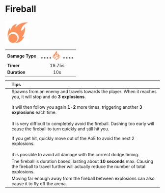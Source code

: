 # Fireball

![](../../.gitbook/assets/pyro_fireball_med.png)

|  |  |
| :--- | :---: |
| **Damage Type** | \*\*\*\*![](../../.gitbook/assets/pyro_small.png) **** |
| **Timer** | 19.75s |
| **Duration** | 10s |

<table>
  <thead>
    <tr>
      <th style="text-align:left"></th>
      <th style="text-align:left">Tips</th>
    </tr>
  </thead>
  <tbody>
    <tr>
      <td style="text-align:left">
        <img src="../../.gitbook/assets/fire_aura_spawn_and_damage.gif" alt/>
      </td>
      <td style="text-align:left">Spawns from an enemy and travels towards the player. When it reaches you,
        it will stop and do <b>3 explosions</b>.
        <br />
        <br />It will then follow you again <b>1-2</b> more times, triggering another <b>3 explosions</b> each
        time.</td>
    </tr>
    <tr>
      <td style="text-align:left">
        <img src="../../.gitbook/assets/fire_aura_dodge_fail.gif" alt/>
      </td>
      <td style="text-align:left">
        <p>It is very difficult to completely avoid the fireball. Dashing too early
          will cause the fireball to turn quickly and still hit you.</p>
        <p></p>
        <p>If you get hit, quickly move out of the AoE to avoid the next 2 explosions.</p>
      </td>
    </tr>
    <tr>
      <td style="text-align:left">
        <img src="../../.gitbook/assets/fire_aura_iframe.gif" alt/>
      </td>
      <td style="text-align:left">It is possible to avoid all damage with the correct dodge timing.</td>
    </tr>
    <tr>
      <td style="text-align:left">
        <img src="../../.gitbook/assets/goodbye_fire_aura_2.gif" alt/>
      </td>
      <td style="text-align:left">The fireball is duration based, lasting about <b>10 seconds</b> max. Causing
        the fireball to travel further will actually reduce the number of total
        explosions.</td>
    </tr>
    <tr>
      <td style="text-align:left">
        <img src="../../.gitbook/assets/goodbye_fire_aura.gif" alt/>
      </td>
      <td style="text-align:left">Moving far enough away from the fireball between explosions can also cause
        it to fly off the arena.</td>
    </tr>
  </tbody>
</table>

